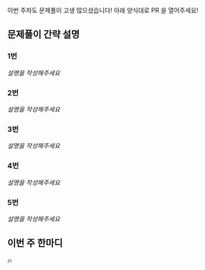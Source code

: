 이번 주차도 문제풀이 고생 많으셨습니다! 아래 양식대로 PR 을 열어주세요!

## 문제풀이 간략 설명

### 1번

_설명을 작성해주세요_

### 2번

_설명을 작성해주세요_

### 3번

_설명을 작성해주세요_

### 4번

_설명을 작성해주세요_

### 5번

_설명을 작성해주세요_

## 이번 주 한마디

🔥
